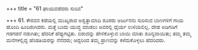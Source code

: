 +++
title = "61 ಘಾಯವಡೆದರು ಸುರಿವ"

+++
61. ಕೌರವನ ಕಡೆಯಲ್ಲಿ ಮುಖ್ಯರಾದ ಅಶ್ವತ್ಥಾಮಾದಿ ಶೂರರು ಅರ್ಜುನನು ಸುರಿಸುವ ಬಾಣಗಳಿಗೆ ಗಾಯ ಹೊಂದಿ ಹಿಂದಿರುಗಿದರು. ಮತ್ತೆ ಬಂದು ಯುದ್ಧ ಮಾಡಲು ಅವರಲ್ಲಿ ಧೈರ್ಯ ಉಳಿಯಲಿಲ್ಲ. ದೇಹ ಅಡಿಗಡಿಗೆ ಗಡಗಡನೆ ನಡುಗಿತು; ಹೆದರಿಕೆ ಹೆಪ್ಪುಗಟ್ಟಿತು. ಬಿರುದನ್ನು ಹೇಳಿಕೊಳ್ಳುವ ಬಾಯಿ ಮಾತು ಶೂನ್ಯವಾಯಿತು; ತಮ್ಮ ತಮ್ಮ ಮನೆಗಳಲ್ಲಿದ್ದ ಹೆಂಡತಿಯರನ್ನು ನೆನೆದರು; ಆದ್ದರಿಂದ ತಮ್ಮ ಪ್ರಾಣವನ್ನು ಕಳೆದುಕೊಳ್ಳಲು ಹೆದರಿದರು.